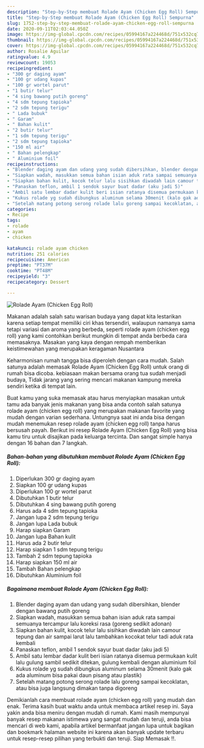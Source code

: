 ```yaml
---
description: "Step-by-Step membuat Rolade Ayam (Chicken Egg Roll) Sempurna"
title: "Step-by-Step membuat Rolade Ayam (Chicken Egg Roll) Sempurna"
slug: 1752-step-by-step-membuat-rolade-ayam-chicken-egg-roll-sempurna
date: 2020-09-11T02:03:44.050Z
image: https://img-global.cpcdn.com/recipes/05994167a224468d/751x532cq70/rolade-ayam-chicken-egg-roll-foto-resep-utama.jpg
thumbnail: https://img-global.cpcdn.com/recipes/05994167a224468d/751x532cq70/rolade-ayam-chicken-egg-roll-foto-resep-utama.jpg
cover: https://img-global.cpcdn.com/recipes/05994167a224468d/751x532cq70/rolade-ayam-chicken-egg-roll-foto-resep-utama.jpg
author: Rosalie Aguilar
ratingvalue: 4.9
reviewcount: 19053
recipeingredient:
- "300 gr daging ayam"
- "100 gr udang kupas"
- "100 gr wortel parut"
- "1 butir telur"
- "4 sing bawang putih goreng"
- "4 sdm tepung tapioka"
- "2 sdm tepung terigu"
- " Lada bubuk"
- " Garam"
- " Bahan kulit"
- "2 butir telur"
- "1 sdm tepung terigu"
- "2 sdm tepung tapioka"
- "150 ml air"
- " Bahan pelengkap"
- " Aluminium foil"
recipeinstructions:
- "Blender daging ayam dan udang yang sudah dibersihkan, blender dengan bawang putih goreng"
- "Siapkan wadah, masukkan semua bahan isian aduk rata sampai semuanya tercampur lalu koreksi rasa (goreng sedikit adonan)"
- "Siapkan bahan kulit, kocok telur lalu sisihkan diwadah lain camour tepung dan air sampai larut lalu tambahkan kocokat telur tadi aduk rata kembali"
- "Panaskan teflon, ambil 1 sendok sayur buat dadar (aku jadi 5)"
- "Ambil satu lembar dadar kulit beri isian ratanya disemua permukaan kulit lalu gulung sambil sedikit ditekan, gulung kembali dengan aluminium foil"
- "Kukus rolade yg sudah dibungkus aluminum selama 30menit (kalo gak ada aluminum bisa pakai daun pisang atau plastik)"
- "Setelah matang potong serong rolade lalu goreng sampai kecoklatan, atau bisa juga langsung dimakan tanpa digoreng"
categories:
- Recipe
tags:
- rolade
- ayam
- chicken

katakunci: rolade ayam chicken 
nutrition: 251 calories
recipecuisine: American
preptime: "PT37M"
cooktime: "PT48M"
recipeyield: "3"
recipecategory: Dessert

---
```



![Rolade Ayam (Chicken Egg Roll)](https://img-global.cpcdn.com/recipes/05994167a224468d/751x532cq70/rolade-ayam-chicken-egg-roll-foto-resep-utama.jpg)

Makanan adalah salah satu warisan budaya yang dapat kita lestarikan karena setiap tempat memiliki ciri khas tersendiri, walaupun namanya sama tetapi variasi dan aroma yang berbeda, seperti rolade ayam (chicken egg roll) yang kami contohkan berikut mungkin di tempat anda berbeda cara memasaknya. Masakan yang kaya dengan rempah memberikan keistimewahan yang merupakan keragaman Nusantara

Keharmonisan rumah tangga bisa diperoleh dengan cara mudah. Salah satunya adalah memasak Rolade Ayam (Chicken Egg Roll) untuk orang di rumah bisa dicoba. kebiasaan makan bersama orang tua sudah menjadi budaya, Tidak jarang yang sering mencari makanan kampung mereka sendiri ketika di tempat lain.



Buat kamu yang suka memasak atau harus menyiapkan masakan untuk tamu ada banyak jenis makanan yang bisa anda contoh salah satunya rolade ayam (chicken egg roll) yang merupakan makanan favorite yang mudah dengan varian sederhana. Untungnya saat ini anda bisa dengan mudah menemukan resep rolade ayam (chicken egg roll) tanpa harus bersusah payah.
Berikut ini resep Rolade Ayam (Chicken Egg Roll) yang bisa kamu tiru untuk disajikan pada keluarga tercinta. Dan sangat simple hanya dengan 16 bahan dan 7 langkah.


<!--inarticleads1-->

##### Bahan-bahan yang dibutuhkan membuat Rolade Ayam (Chicken Egg Roll):

1. Diperlukan 300 gr daging ayam
1. Siapkan 100 gr udang kupas
1. Diperlukan 100 gr wortel parut
1. Dibutuhkan 1 butir telur
1. Dibutuhkan 4 sing bawang putih goreng
1. Harus ada 4 sdm tepung tapioka
1. Jangan lupa 2 sdm tepung terigu
1. Jangan lupa  Lada bubuk
1. Harap siapkan  Garam
1. Jangan lupa  Bahan kulit
1. Harus ada 2 butir telur
1. Harap siapkan 1 sdm tepung terigu
1. Tambah 2 sdm tepung tapioka
1. Harap siapkan 150 ml air
1. Tambah  Bahan pelengkap
1. Dibutuhkan  Aluminium foil




<!--inarticleads2-->

##### Bagaimana membuat  Rolade Ayam (Chicken Egg Roll):

1. Blender daging ayam dan udang yang sudah dibersihkan, blender dengan bawang putih goreng
1. Siapkan wadah, masukkan semua bahan isian aduk rata sampai semuanya tercampur lalu koreksi rasa (goreng sedikit adonan)
1. Siapkan bahan kulit, kocok telur lalu sisihkan diwadah lain camour tepung dan air sampai larut lalu tambahkan kocokat telur tadi aduk rata kembali
1. Panaskan teflon, ambil 1 sendok sayur buat dadar (aku jadi 5)
1. Ambil satu lembar dadar kulit beri isian ratanya disemua permukaan kulit lalu gulung sambil sedikit ditekan, gulung kembali dengan aluminium foil
1. Kukus rolade yg sudah dibungkus aluminum selama 30menit (kalo gak ada aluminum bisa pakai daun pisang atau plastik)
1. Setelah matang potong serong rolade lalu goreng sampai kecoklatan, atau bisa juga langsung dimakan tanpa digoreng




Demikianlah cara membuat rolade ayam (chicken egg roll) yang mudah dan enak. Terima kasih buat waktu anda untuk membaca artikel resep ini. Saya yakin anda bisa meniru dengan mudah di rumah. Kami masih mempunyai banyak resep makanan istimewa yang sangat mudah dan teruji, anda bisa mencari di web kami, apabila artikel bermanfaat jangan lupa untuk bagikan dan bookmark halaman website ini karena akan banyak update terbaru untuk resep-resep pilihan yang terbukti dan teruji. Siap Memasak !!. 
